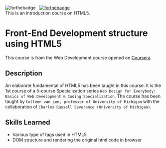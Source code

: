 ![forthebadge](https://forthebadge.com/images/badges/uses-html.svg)&nbsp;&nbsp;&nbsp;[![forthebadge](https://forthebadge.com/images/badges/built-with-love.svg)](https://forthebadge.com)\
This is an introduction course on HTML5.

# Front-End Development structure using HTML5

This course is from the Web Development course opened on [Coursera](https://www.coursera.org/learn/html)  

## Description

An elaborate fundamental of HTML5 has been taught in this course. It is the 1st course of a 5-course Specialization series `Web Design for Everybody: Basics of Web Development & Coding Specialization`. The course has been taught by `Colleen van Len, professor of University of Michigan` with the collaboration of `Charles Russell Severance (University of Michigan)`.

## Skills Learned

* Various type of tags used in HTML5
* DOM structure and rendering the original html code in browser
